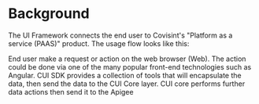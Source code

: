 # Background
The UI Framework connects the end user to Covisint's "Platform as a service (PAAS)" product. The usage flow looks like this:

End user make a request or action on the web browser (Web). The action could be done via one of the many popular front-end technologies such as Angular.
CUI SDK provides a collection of tools that will encapsulate the data, then send the data to the CUI Core layer.
CUI core performs further data actions then send it to the Apigee